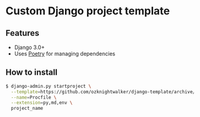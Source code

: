 # Custom Django project template


## Features

- Django 3.0+
- Uses [Poetry](https://python-poetry.org/) for managing dependencies

## How to install

```bash
$ django-admin.py startproject \
  --template=https://github.com/ozknightwalker/django-template/archive/master.zip \
  --name=Procfile \
  --extension=py,md,env \
  project_name
```